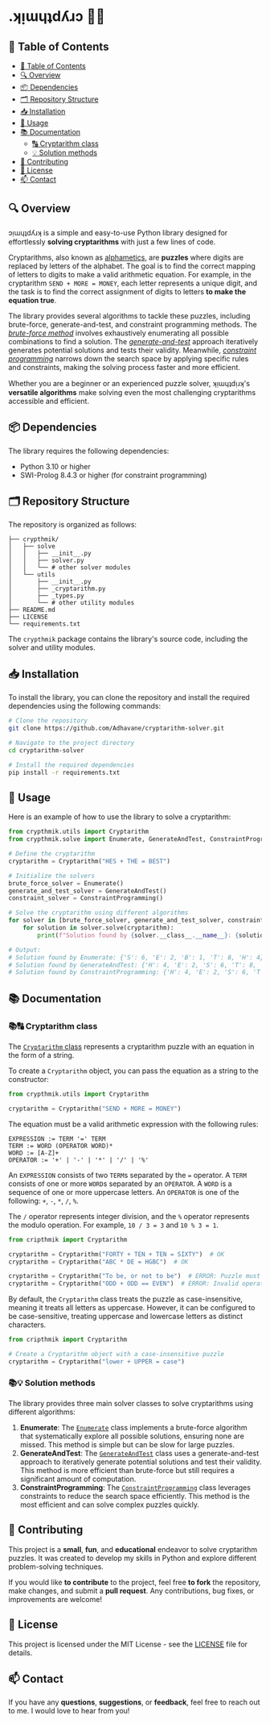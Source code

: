 # .ʞᴉɯɥʇdʎɹɔ 🧩🧠

## 📜 Table of Contents

- [📜 Table of Contents](#-table-of-contents)
- [🔍 Overview](#-overview)
- [📦 Dependencies](#-dependencies)
- [🗂️ Repository Structure](#️-repository-structure)
- [📥 Installation](#-installation)
- [🚀 Usage](#-usage)
- [📚 Documentation](#-documentation)
  - [🔠 Cryptarithm class](#-cryptarithm-class)
  - [💡 Solution methods](#-solution-methods)
- [🤝 Contributing](#-contributing)
- [📄 License](#-license)
- [📫 Contact](#-contact)

## 🔍 Overview

ɔᴉɯɥʇdʎɹʞ is a simple and easy-to-use Python library designed for effortlessly **solving cryptarithms** with just a few lines of code.

Cryptarithms, also known as [alphametics](https://en.wikipedia.org/wiki/Verbal_arithmetic), are **puzzles** where digits are replaced by letters of the alphabet. The goal is to find the correct mapping of letters to digits to make a valid arithmetic equation. For example, in the cryptarithm `SEND + MORE = MONEY`, each letter represents a unique digit, and the task is to find the correct assignment of digits to letters **to make the equation true**.

The library provides several algorithms to tackle these puzzles, including brute-force, generate-and-test, and constraint programming methods. The *[brute-force method](https://en.wikipedia.org/wiki/Enumeration_algorithm)* involves exhaustively enumerating all possible combinations to find a solution. The *[generate-and-test](https://en.wikipedia.org/wiki/Trial_and_error)* approach iteratively generates potential solutions and tests their validity. Meanwhile, *[constraint programming](https://en.wikipedia.org/wiki/Constraint_programming)* narrows down the search space by applying specific rules and constraints, making the solving process faster and more efficient.

Whether you are a beginner or an experienced puzzle solver, ʞᴉɯɥʇdᴉɹʞ's **versatile algorithms** make solving even the most challenging cryptarithms accessible and efficient.

## 📦 Dependencies

The library requires the following dependencies:

- Python 3.10 or higher
- SWI-Prolog 8.4.3 or higher (for constraint programming)

## 🗂️ Repository Structure

The repository is organized as follows:

```plaintext
├── crypthmik/
│   ├── solve
│   │   ├── __init__.py
│   │   ├── solver.py   
│   │   └── # other solver modules
│   └── utils
│       ├── __init__.py
│       ├── _cryptarithm.py
│       ├── _types.py
│       └── # other utility modules
├── README.md
├── LICENSE
└── requirements.txt
```

The `crypthmik` package contains the library's source code, including the solver and utility modules.

## 📥 Installation

To install the library, you can clone the repository and install the required dependencies using the following commands:

```bash
# Clone the repository
git clone https://github.com/Adhavane/cryptarithm-solver.git

# Navigate to the project directory
cd cryptarithm-solver

# Install the required dependencies
pip install -r requirements.txt
```

## 🚀 Usage

Here is an example of how to use the library to solve a cryptarithm:

```python
from crypthmik.utils import Cryptarithm
from crypthmik.solve import Enumerate, GenerateAndTest, ConstraintProgramming

# Define the cryptarithm
cryptarithm = Cryptarithm("HES + THE = BEST")

# Initialize the solvers
brute_force_solver = Enumerate()
generate_and_test_solver = GenerateAndTest()
constraint_solver = ConstraintProgramming()

# Solve the cryptarithm using different algorithms
for solver in [brute_force_solver, generate_and_test_solver, constraint_solver]:
    for solution in solver.solve(cryptarithm):
        print(f"Solution found by {solver.__class__.__name__}: {solution}")

# Output:
# Solution found by Enumerate: {'S': 6, 'E': 2, 'B': 1, 'T': 8, 'H': 4}
# Solution found by GenerateAndTest: {'H': 4, 'E': 2, 'S': 6, 'T': 8, 'B': 1}
# Solution found by ConstraintProgramming: {'H': 4, 'E': 2, 'S': 6, 'T': 8, 'B': 1}
```

## 📚 Documentation

### 📚🔠 Cryptarithm class

The [`Cryptarithm` class](/cripthmik/utils/_cryptarithm.py) represents a cryptarithm puzzle with an equation in the form of a string.

To create a `Cryptarithm` object, you can pass the equation as a string to the constructor:

```python
from crypthmik.utils import Cryptarithm

cryptarithm = Cryptarithm("SEND + MORE = MONEY")
```

The equation must be a valid arithmetic expression with the following rules:

```plaintext
EXPRESSION := TERM '=' TERM
TERM := WORD (OPERATOR WORD)*
WORD := [A-Z]+
OPERATOR := '+' | '-' | '*' | '/' | '%'
```

An `EXPRESSION` consists of two `TERM`s separated by the `=` operator. A `TERM` consists of one or more `WORD`s separated by an `OPERATOR`. A `WORD` is a sequence of one or more uppercase letters. An `OPERATOR` is one of the following: `+`, `-`, `*`, `/`, `%`.

The `/` operator represents integer division, and the `%` operator represents the modulo operation. For example, `10 / 3 = 3` and `10 % 3 = 1`.

```python
from cripthmik import Cryptarithm

cryptarithm = Cryptarithm("FORTY + TEN + TEN = SIXTY")  # OK
cryptarithm = Cryptarithm("ABC * DE = HGBC")  # OK

cryptarithm = Cryptarithm("To be, or not to be")  # ERROR: Puzzle must contain exactly one equals sign.
cryptarithm = Cryptarithm("ODD + ODD == EVEN")  # ERROR: Invalid operator '=='. Use '=' instead.
```

By default, the `Cryptarithm` class treats the puzzle as case-insensitive, meaning it treats all letters as uppercase. However, it can be configured to be case-sensitive, treating uppercase and lowercase letters as distinct characters.

```python
from cripthmik import Cryptarithm

# Create a Cryptarithm object with a case-insensitive puzzle
cryptarithm = Cryptarithm("lower + UPPER = case")
```

### 📚💡 Solution methods

The library provides three main solver classes to solve cryptarithms using different algorithms:

1. **Enumerate**: The [`Enumerate`](/cripthmik/solve/_enumerate.py) class implements a brute-force algorithm that systematically explore all possible solutions, ensuring none are missed. This method is simple but can be slow for large puzzles.
2. **GenerateAndTest**: The [`GenerateAndTest`](/cripthmik/solve/_generate_and_test.py) class uses a generate-and-test approach to iteratively generate potential solutions and test their validity. This method is more efficient than brute-force but still requires a significant amount of computation.
3. **ConstraintProgramming**: The [`ConstraintProgramming`](/cripthmik/solve/_constraint_programming.py) class leverages constraints to reduce the search space efficiently. This method is the most efficient and can solve complex puzzles quickly.

## 🤝 Contributing

This project is a **small**, **fun**, and **educational** endeavor to solve cryptarithm puzzles. It was created to develop my skills in Python and explore different problem-solving techniques.

If you would like **to contribute** to the project, feel free **to fork** the repository, make changes, and submit a **pull request**. Any contributions, bug fixes, or improvements are welcome!

## 📄 License

This project is licensed under the MIT License - see the [LICENSE](LICENSE) file for details.

## 📫 Contact

If you have any **questions**, **suggestions**, or **feedback**, feel free to reach out to me. I would love to hear from you!
